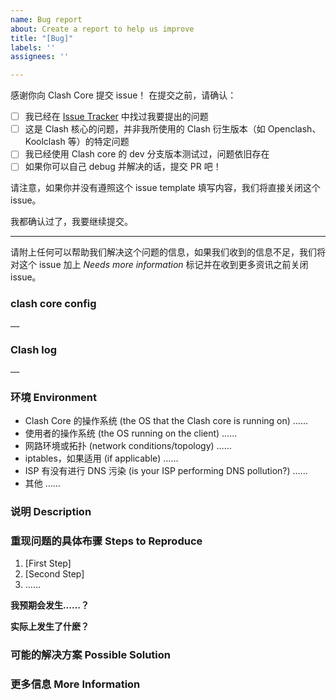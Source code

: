 ```yaml
---
name: Bug report
about: Create a report to help us improve
title: "[Bug]"
labels: ''
assignees: ''

---
```


<!-- The English version is available. -->
感谢你向 Clash Core 提交 issue！
在提交之前，请确认：

- [ ] 我已经在 [Issue Tracker](……/) 中找过我要提出的问题
- [ ] 这是 Clash 核心的问题，并非我所使用的 Clash 衍生版本（如 Openclash、Koolclash 等）的特定问题
- [ ] 我已经使用 Clash core 的 dev 分支版本测试过，问题依旧存在
- [ ] 如果你可以自己 debug 并解决的话，提交 PR 吧！

请注意，如果你并没有遵照这个 issue template 填写内容，我们将直接关闭这个 issue。

<!--
Thanks for submitting an issue towards the Clash core!
But before so, please do the following checklist:

- [ ] Is this something you can **debug and fix**? Send a pull request! Bug fixes and documentation fixes are welcome.
- [ ] Your issue may already be reported! Please search on the [issue tracker](……/) before creating one.
- [ ] I have tested using the dev branch, and the issue still exists.
- [ ] This is an issue related to the Clash core, not to the derivatives of Clash, like Openclash or Koolclash

Please understand that we close issues that fail to follow the issue template.
-->

我都确认过了，我要继续提交。
<!-- None of the above, create a bug report -->
------------------------------------------------------------------

请附上任何可以帮助我们解决这个问题的信息，如果我们收到的信息不足，我们将对这个 issue 加上 *Needs more information* 标记并在收到更多资讯之前关闭 issue。
<!-- Make sure to add **all the information needed to understand the bug** so that someone can help. If the info is missing we'll add the 'Needs more information' label and close the issue until there is enough information. -->

### clash core config
<!--
在下方附上 Clash core 脱敏后配置文件的内容
Paste the Clash core configuration below.
-->
```
……
```

### Clash log
<!--
在下方附上 Clash Core 的日志，log level 最好使用 DEBUG
Paste the Clash core log below with the log level set to `DEBUG`.
-->
```
……
```

### 环境 Environment

* Clash Core 的操作系统 (the OS that the Clash core is running on)
……
* 使用者的操作系统 (the OS running on the client)
……
* 网路环境或拓扑 (network conditions/topology)
……
* iptables，如果适用 (if applicable)
……
* ISP 有没有进行 DNS 污染 (is your ISP performing DNS pollution?)
……
* 其他
……

### 说明 Description

<!--
请详细、清晰地表达你要提出的论述，例如这个问题如何影响到你？你想实现什么功能？
-->

### 重现问题的具体布骤 Steps to Reproduce

1. [First Step]
2. [Second Step]
3. ……

**我预期会发生……？**
<!-- **Expected behavior:** [What you expected to happen] -->

**实际上发生了什麽？**
<!-- **Actual behavior:** [What actually happened] -->

### 可能的解决方案 Possible Solution
<!-- 此项非必须，但是如果你有想法的话欢迎提出。 -->
<!-- Not obligatory, but suggest a fix/reason for the bug, -->
<!-- or ideas how to implement the addition or change -->

### 更多信息 More Information
